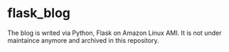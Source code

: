 # flask_blog
The blog is writed via Python, Flask on Amazon Linux AMI. It is not under maintaince anymore and archived 
in this repository.
